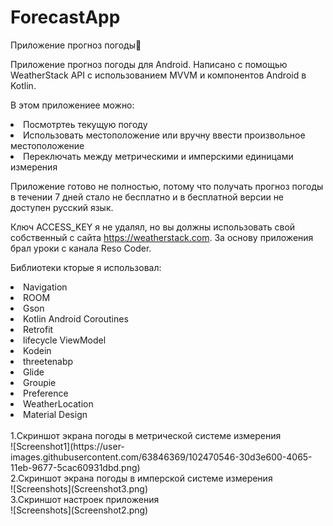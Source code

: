 # ForecastApp
Приложение прогноз погоды🌅


Приложение прогноз погоды для Android. Написано с помощью WeatherStack API с использованием MVVM и компонентов Android в Kotlin.

В этом приложениее можно:

<li> Посмотртеь текущую погоду
<li> Использовать местоположение или вручну ввести произвольное местоположение
<li> Переключать между метрическими и имперскими единицами измерения

Приложение готово не полностью, потому что получать прогноз погоды в течении 7 дней стало не бесплатно и в бесплатной версии не доступен русский язык.

Ключ ACCESS_KEY я не удалял, но вы должны использовать свой собственный с сайта https://weatherstack.com.
За основу приложения брал уроки с канала Reso Coder.

Библиотеки кторые я использовал:

<li> Navigation
<li> ROOM
<li> Gson
<li> Kotlin Android Coroutines
<li> Retrofit
<li> lifecycle ViewModel
<li> Kodein
<li> threetenabp
<li> Glide
<li> Groupie
<li> Preference
<li> WeatherLocation
<li> Material Design
<br>
<br>
1.Скриншот экрана погоды в метрической системе измерения
<br>
![Screenshot1](https://user-images.githubusercontent.com/63846369/102470546-30d3e600-4065-11eb-9677-5cac60931dbd.png)
<br>
2.Скриншот экрана погоды в имперской системе измерения
<br>  
![Screenshots](Screenshot3.png)
<br>
3.Скриншот настроек приложения
<br> 
![Screenshots](Screenshot2.png)


